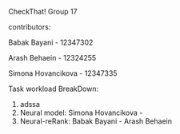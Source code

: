 CheckThat! Group 17

contributors:

Babak Bayani - 12347302

Arash Behaein - 12324255

Simona Hovancikova - 12347335

Task workload BreakDown:
 
1. adssa
2. Neural model: Simona Hovancikova - 
3. Neural-reRank: Babak Bayani - Arash Behaein
  
